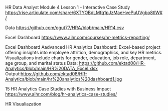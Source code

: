 HR Data Analyst Module 4 Lesson 1 - Interactive Case Study
https://rise.articulate.com/share/6XTYOBdLMfq1pJzMaeHvePuUVgbo8tlW#/

Data
https://github.com/ogut77/HRA/blob/main/HR14.csv

Excel Dashboard
https://www.aihr.com/courses/hr-metrics-reporting/

Excel Dashboard Aadvanced 
HR Analytics Dashboard: Excel-based project offering insights into employee attrition, demographics, and key HR metrics. Visualizations include charts for gender, education, job role, department, age group, and marital status
Data: https://github.com/ektad08/HR-Analytics/blob/main/HR%20DATA_Excel.xlsx  Output:https://github.com/ektad08/HR-Analytics/blob/main/hr%20analytics%20dashboard1.jpg

15 HR Analytics Case Studies with Business Impact
https://www.aihr.com/blog/hr-analytics-case-studies/

HR Visualiazation
